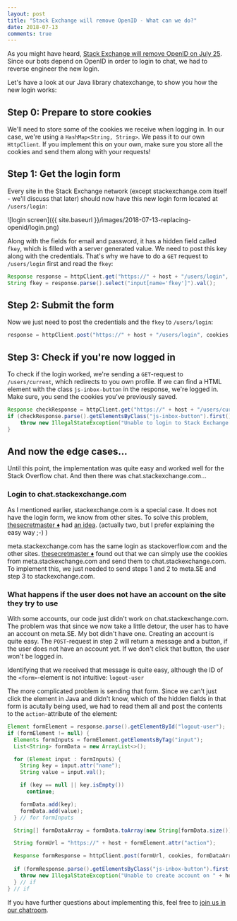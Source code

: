 ```yaml
---
layout: post
title: "Stack Exchange will remove OpenID - What can we do?"
date: 2018-07-13
comments: true
---
```


As you might have heard, [Stack Exchange will remove OpenID on July 25](https://meta.stackexchange.com/q/307647/347985). Since our bots depend on OpenID in order to login to chat, we had to reverse engineer the new login.

Let's have a look at our Java library chatexchange, to show you how the new login works:

## Step 0: Prepare to store cookies
We'll need to store some of the cookies we receive when logging in. In our case, we're using a `HashMap<String, String>`. We pass it to our own `HttpClient`. If you implement this on your own, make sure you store all the cookies and send them along with your requests!

## Step 1: Get the login form
Every site in the Stack Exchange network (except stackexchange.com itself - we'll discuss that later) should now have this new login form located at `/users/login`:

![login screen]({{ site.baseurl }}/images/2018-07-13-replacing-openid/login.png)

Along with the fields for email and password, it has a hidden field called `fkey`, which is filled with a server generated value.
We need to post this key along with the credentials. That's why we have to do a `GET` request to `/users/login` first and read the `fkey`:

```java
Response response = httpClient.get("https://" + host + "/users/login", cookies);
String fkey = response.parse().select("input[name='fkey']").val();
```

## Step 2: Submit the form

Now we just need to post the credentials and the `fkey` to `/users/login`:

```java
response = httpClient.post("https://" + host + "/users/login", cookies, "email", email, "password", password, "fkey", fkey);
```


## Step 3: Check if you're now logged in

To check if the login worked, we're sending a `GET`-request to `/users/current`, which redirects to you own profile. If we can find a HTML element with the class `js-inbox-button` in the response, we're logged in.
Make sure, you send the cookies you've previously saved.

```java
Response checkResponse = httpClient.get("https://" + host + "/users/current", cookies);
if (checkResponse.parse().getElementsByClass("js-inbox-button").first() == null) {
	throw new IllegalStateException("Unable to login to Stack Exchange.");
}
```


## And now the edge cases...

Until this point, the implementation was quite easy and worked well for the Stack Overflow chat. And then there was chat.stackexchange.com...

### Login to chat.stackexchange.com

As I mentioned earlier, stackexchange.com is a special case. It does not have the login form, we know from other sites. To solve this problem, [thesecretmaster ♦](https://stackexchange.com/users/6270022/thesecretmaster) had [an idea](https://chat.stackoverflow.com/transcript/message/43180487#43180487). (actually two, but I prefer explaining the easy way ;-) )

meta.stackexchange.com has the same login as stackoverflow.com and the other sites. [thesecretmaster ♦](https://stackexchange.com/users/6270022/thesecretmaster) found out that we can simply use the cookies from meta.stackexchange.com and send them to chat.stackexchange.com.
To implement this, we just needed to send steps 1 and 2 to meta.SE and step 3 to stackexchange.com.


### What happens if the user does not have an account on the site they try to use

With some accounts, our code just didn't work on chat.stackexchange.com. The problem was that since we now take a little detour, the user has to have an account on meta.SE. My bot didn't have one.
Creating an account is quite easy. The `POST`-request in step 2 will return a message and a button, if the user does not have an account yet. If we don't click that button, the user won't be logged in.

Identifying that we received that message is quite easy, although the ID of the `<form>`-element is not intuitive: `logout-user`

The more complicated problem is sending that form. Since we can't just click the element in Java and didn't know, which of the hidden fields in that form is acutally being used, we had to read them all and post the contents to the `action`-attribute of the element:

```java
Element formElement = response.parse().getElementById("logout-user");
if (formElement != null) {
  Elements formInputs = formElement.getElementsByTag("input");
  List<String> formData = new ArrayList<>();

  for (Element input : formInputs) {
    String key = input.attr("name");
    String value = input.val();

    if (key == null || key.isEmpty())
      continue;

    formData.add(key);
    formData.add(value);
  } // for formInputs

  String[] formDataArray = formData.toArray(new String[formData.size()]);

  String formUrl = "https://" + host + formElement.attr("action");

  Response formResponse = httpClient.post(formUrl, cookies, formDataArray);
  
  if (formResponse.parse().getElementsByClass("js-inbox-button").first() == null) {
    throw new IllegalStateException("Unable to create account on " + host + "! Please create the account manually.");
  } // if
} // if
```

If you have further questions about implementing this, feel free to [join us in our chatroom](https://sobotics.org/chat).
